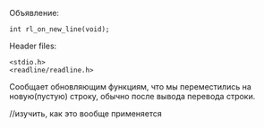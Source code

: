  Объявление:

    int rl_on_new_line(void);

Header files:

    <stdio.h>
    <readline/readline.h>

 Сообщает обновляющим функциям, что мы переместились на новую(пустую) строку, обычно после вывода перевода строки.

 //изучить, как это вообще применяется